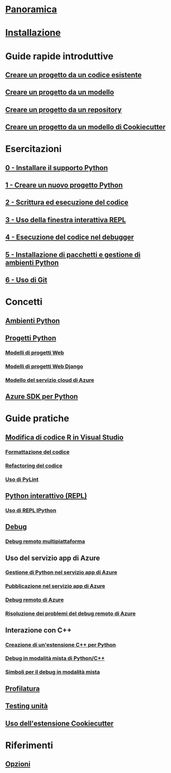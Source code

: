 # [Panoramica](overview-of-python-tools-for-visual-studio.md)
# [Installazione](installing-python-support-in-visual-studio.md)
# Guide rapide introduttive
## [Creare un progetto da un codice esistente](quickstart-01-project-from-existing.md)
## [Creare un progetto da un modello](quickstart-02-project-from-template.md)
## [Creare un progetto da un repository](quickstart-03-project-from-repository.md)
## [Creare un progetto da un modello di Cookiecutter](quickstart-04-project-from-cookiecutter.md)
# Esercitazioni
## [0 - Installare il supporto Python](tutorial-working-with-python-in-visual-studio-step-00-installation.md)
## [1 - Creare un nuovo progetto Python](tutorial-working-with-python-in-visual-studio-step-01-create-project.md)
## [2 - Scrittura ed esecuzione del codice](tutorial-working-with-python-in-visual-studio-step-02-writing-code.md)
## [3 - Uso della finestra interattiva REPL](tutorial-working-with-python-in-visual-studio-step-03-interactive-repl.md)
## [4 - Esecuzione del codice nel debugger](tutorial-working-with-python-in-visual-studio-step-04-debugging.md)
## [5 - Installazione di pacchetti e gestione di ambienti Python](tutorial-working-with-python-in-visual-studio-step-05-installing-packages.md)
## [6 - Uso di Git](tutorial-working-with-python-in-visual-studio-step-06-working-with-git.md)
# Concetti
## [Ambienti Python](managing-python-environments-in-visual-studio.md)
## [Progetti Python](managing-python-projects-in-visual-studio.md)
### [Modelli di progetti Web](template-web.md)
### [Modelli di progetti Web Django](template-django.md)
### [Modello del servizio cloud di Azure](template-azure-cloud-service.md)
## [Azure SDK per Python](azure-sdk-for-python.md)
# Guide pratiche
## [Modifica di codice R in Visual Studio](code-editing.md)
### [Formattazione del codice](code-formatting.md)
### [Refactoring del codice](code-refactoring.md)
### [Uso di PyLint](code-pylint.md)
## [Python interattivo (REPL)](interactive-repl.md)
### [Uso di REPL IPython](interactive-repl-ipython.md)
## [Debug](debugging.md)
### [Debug remoto multipiattaforma](debugging-cross-platform-remote.md)
## Uso del servizio app di Azure
### [Gestione di Python nel servizio app di Azure](managing-python-on-azure-app-service.md)
### [Pubblicazione nel servizio app di Azure](publishing-to-azure.md)
### [Debug remoto di Azure](debugging-azure-remote.md)
### [Risoluzione dei problemi del debug remoto di Azure](debugging-azure-remote-troubleshooting.md)
## Interazione con C++
### [Creazione di un'estensione C++ per Python](working-with-c-cpp-python-in-visual-studio.md)
### [Debug in modalità mista di Python/C++](debugging-mixed-mode.md)
### [Simboli per il debug in modalità mista](debugging-symbols-for-mixed-mode.md)
## [Profilatura](profiling.md)
## [Testing unità](unit-testing.md)
## [Uso dell'estensione Cookiecutter](cookiecutter.md)
# Riferimenti
## [Opzioni](options.md)
